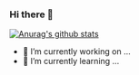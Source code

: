### Hi there 👋
[![Anurag's github stats](https://github-readme-stats.vercel.app/api?username=brijeshkamani11&show_icons=true&theme=dark)](https://github.com/anuraghazra/github-readme-stats)
- 🔭 I’m currently working on ...
- 🌱 I’m currently learning ...
<!--
**brijeshkamani11/brijeshkamani11** is a ✨ _special_ ✨ repository because its `README.md` (this file) appears on your GitHub profile.

Here are some ideas to get you started:

- 🔭 I’m currently working on ...
- 🌱 I’m currently learning ...
- 👯 I’m looking to collaborate on ...
- 🤔 I’m looking for help with ...
- 💬 Ask me about ...
- 📫 How to reach me: ...
- 😄 Pronouns: ...
- ⚡ Fun fact: ...
-->
